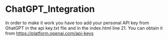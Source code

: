# ChatGPT_Integration

In order to make it work you have too add your personal API key from GhatGPT in the api key.txt file and in the index.html line 21.
You can obtain it from https://platform.openai.com/api-keys 
